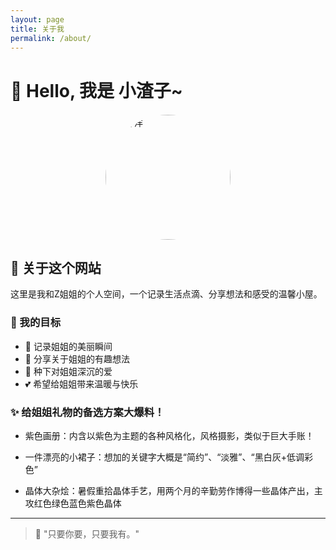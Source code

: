 ```yaml
---
layout: page
title: 关于我
permalink: /about/
---
```


<div class="home-intro">
  <h1>🌟 Hello, 我是 小渣子~</h1>
  <img src="{{ '/assets/zhouyangyang.jpg' | relative_url }}" alt="周洋洋" style="width: 200px; height: 200px; border-radius: 50%; margin: 20px auto; display: block; object-fit: cover;">
</div>

## 💫 关于这个网站

这里是我和Z姐姐的个人空间，一个记录生活点滴、分享想法和感受的温馨小屋。

### 🎯 我的目标

- 📝 记录姐姐的美丽瞬间
- 💭 分享关于姐姐的有趣想法
- 🌱 种下对姐姐深沉的爱
- 💕 希望给姐姐带来温暖与快乐

### ✨ 给姐姐礼物的备选方案大爆料！

- 紫色画册：内含以紫色为主题的各种风格化，风格摄影，类似于巨大手账！

- 一件漂亮的小裙子：想加的关键字大概是“简约”、“淡雅”、“黑白灰+低调彩色”

- 晶体大杂烩：暑假重拾晶体手艺，用两个月的辛勤劳作博得一些晶体产出，主攻红色绿色蓝色紫色晶体

---

> 🌈 "只要你要，只要我有。"
